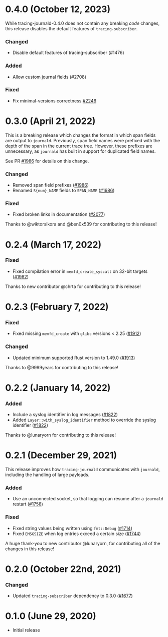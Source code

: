 # 0.4.0 (October 12, 2023)

While tracing-journald-0.4.0 does not contain any breaking _code_ changes, this
release disables the default features of `tracing-subscriber`.

### Changed

- Disable default features of tracing-subscriber (#1476)

### Added

- Allow custom journal fields (#2708)

### Fixed

- Fix minimal-versions correctness [#2246]

[#1476]: https://github.com/tokio-rs/tracing/pull/1476
[#2708]: https://github.com/tokio-rs/tracing/pull/2708
[#2246]: https://github.com/tokio-rs/tracing/pull/2246

# 0.3.0 (April 21, 2022)

This is a breaking release which changes the format in which span fields
are output to `journald`. Previously, span field names were prefixed with the
depth of the span in the current trace tree. However, these prefixes are
unnecessary, as `journald` has built in support for duplicated field names.

See PR [#1986] for details on this change.

### Changed

- Removed span field prefixes ([#1986])
- Renamed `S{num}_NAME` fields to `SPAN_NAME` ([#1986])

### Fixed

- Fixed broken links in documentation ([#2077])

Thanks to @wiktorsikora and @ben0x539 for contributing to this release!

[#1986]: https://github.com/tokio-rs/tracing/pull/1986
[#2077]: https://github.com/tokio-rs/tracing/pull/2077

# 0.2.4 (March 17, 2022)

### Fixed

- Fixed compilation error in `memfd_create_syscall` on 32-bit targets ([#1982])

Thanks to new contributor @chrta for contributing to this release!


[#1982]: https://github.com/tokio-rs/tracing/pull/1982

# 0.2.3 (February 7, 2022)

### Fixed

- Fixed missing `memfd_create` with `glibc` versions < 2.25 ([#1912])

### Changed

- Updated minimum supported Rust version to 1.49.0 ([#1913])

Thanks to @9999years for contributing to this release!

[#1912]: https://github.com/tokio-rs/tracing/pull/1912
[#1913]: https://github.com/tokio-rs/tracing/pull/1913

# 0.2.2 (January 14, 2022)
### Added

- Include a syslog identifier in log messages ([#1822])
- Added `Layer::with_syslog_identifier` method to override the syslog identifier
  ([#1822])

Thanks to @lunaryorn for contributing to this release!

[#1822]: https://github.com/tokio-rs/tracing/pull/1822

# 0.2.1 (December 29, 2021)

This release improves how `tracing-journald` communicates with `journald`,
including the handling of large payloads.

### Added

- Use an unconnected socket, so that logging can resume after a `journald`
  restart ([#1758])

### Fixed

- Fixed string values being written using `fmt::Debug` ([#1714])
- Fixed `EMSGSIZE` when log entries exceed a certain size ([#1744])

A huge thank-you to new contributor @lunaryorn, for contributing all of the
changes in this release!

[#1714]: https://github.com/tokio-rs/tracing/pull/1714
[#1744]: https://github.com/tokio-rs/tracing/pull/1744
[#1758]: https://github.com/tokio-rs/tracing/pull/1758

# 0.2.0 (October 22nd, 2021)

### Changed

- Updated `tracing-subscriber` dependency to 0.3.0 ([#1677])

[#1677]: https://github.com/tokio-rs/tracing/pull/1677
# 0.1.0 (June 29, 2020)

- Initial release
